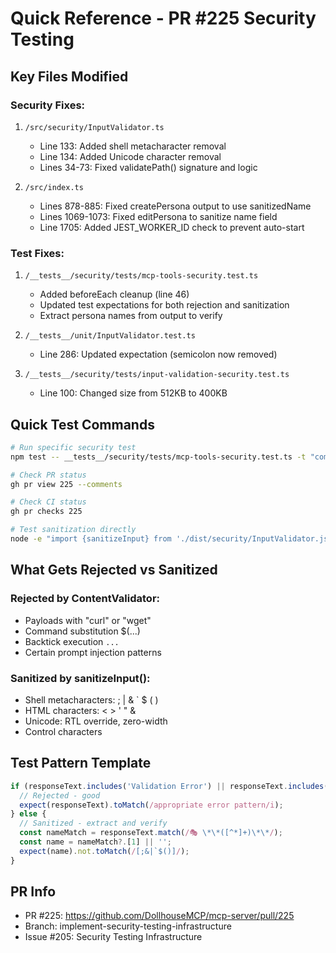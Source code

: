 # Quick Reference - PR #225 Security Testing

## Key Files Modified

### Security Fixes:
1. `/src/security/InputValidator.ts`
   - Line 133: Added shell metacharacter removal
   - Line 134: Added Unicode character removal
   - Lines 34-73: Fixed validatePath() signature and logic

2. `/src/index.ts`
   - Lines 878-885: Fixed createPersona output to use sanitizedName
   - Lines 1069-1073: Fixed editPersona to sanitize name field
   - Line 1705: Added JEST_WORKER_ID check to prevent auto-start

### Test Fixes:
1. `/__tests__/security/tests/mcp-tools-security.test.ts`
   - Added beforeEach cleanup (line 46)
   - Updated test expectations for both rejection and sanitization
   - Extract persona names from output to verify

2. `/__tests__/unit/InputValidator.test.ts`
   - Line 286: Updated expectation (semicolon now removed)

3. `/__tests__/security/tests/input-validation-security.test.ts`
   - Line 100: Changed size from 512KB to 400KB

## Quick Test Commands
```bash
# Run specific security test
npm test -- __tests__/security/tests/mcp-tools-security.test.ts -t "command injection"

# Check PR status
gh pr view 225 --comments

# Check CI status
gh pr checks 225

# Test sanitization directly
node -e "import {sanitizeInput} from './dist/security/InputValidator.js'; console.log(sanitizeInput('; rm -rf /'))"
```

## What Gets Rejected vs Sanitized

### Rejected by ContentValidator:
- Payloads with "curl" or "wget"
- Command substitution $(...)
- Backtick execution `...`
- Certain prompt injection patterns

### Sanitized by sanitizeInput():
- Shell metacharacters: ; | & ` $ ( )
- HTML characters: < > ' " &
- Unicode: RTL override, zero-width
- Control characters

## Test Pattern Template
```typescript
if (responseText.includes('Validation Error') || responseText.includes('prohibited content')) {
  // Rejected - good
  expect(responseText).toMatch(/appropriate error pattern/i);
} else {
  // Sanitized - extract and verify
  const nameMatch = responseText.match(/🎭 \*\*([^*]+)\*\*/);
  const name = nameMatch?.[1] || '';
  expect(name).not.toMatch(/[;&|`$()]/);
}
```

## PR Info
- PR #225: https://github.com/DollhouseMCP/mcp-server/pull/225
- Branch: implement-security-testing-infrastructure
- Issue #205: Security Testing Infrastructure